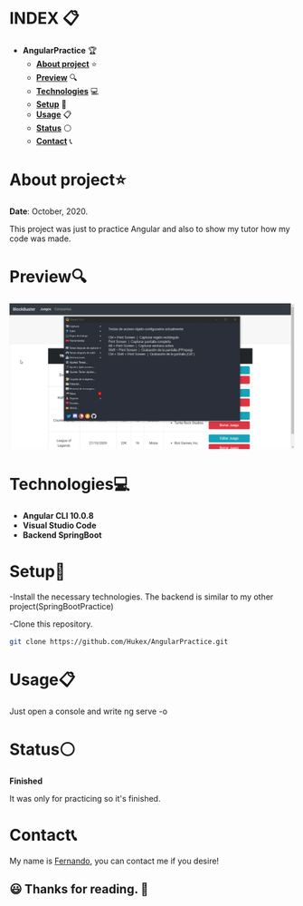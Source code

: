 # INDEX 📋

* **AngularPractice** 🏆
  + [**About project**](#about-project) ⭐
  + [**Preview**](#preview) 🔍
  + [**Technologies**](#technologies) 💻
  + [**Setup**](#setup) 🔧
  + [**Usage**](#usage) 📋
  + [**Status**](#status) ⚪
  + [**Contact**](#contact) 📞

# About project⭐

**Date**: October, 2020.   

This project was just to practice Angular and also to show my tutor how my code was made.

# Preview🔍

![GIF](https://github.com/Hukex/AngularPractice/blob/master/readmefiles/preview.gif)

# Technologies💻

* **Angular CLI 10.0.8**
* **Visual Studio Code**
* **Backend SpringBoot**

# Setup🔧

-Install the necessary technologies. The backend is similar to my other project(SpringBootPractice)

-Clone this repository.

``` bash
git clone https://github.com/Hukex/AngularPractice.git
```

# Usage📋

Just open a console and write ng serve -o 

# Status⚪

**Finished**

It was only for practicing so it's finished.

# Contact📞

My name is [Fernando](https://www.linkedin.com/in/fevm/), you can contact me if you desire!

## 😃 Thanks for reading. 👋
